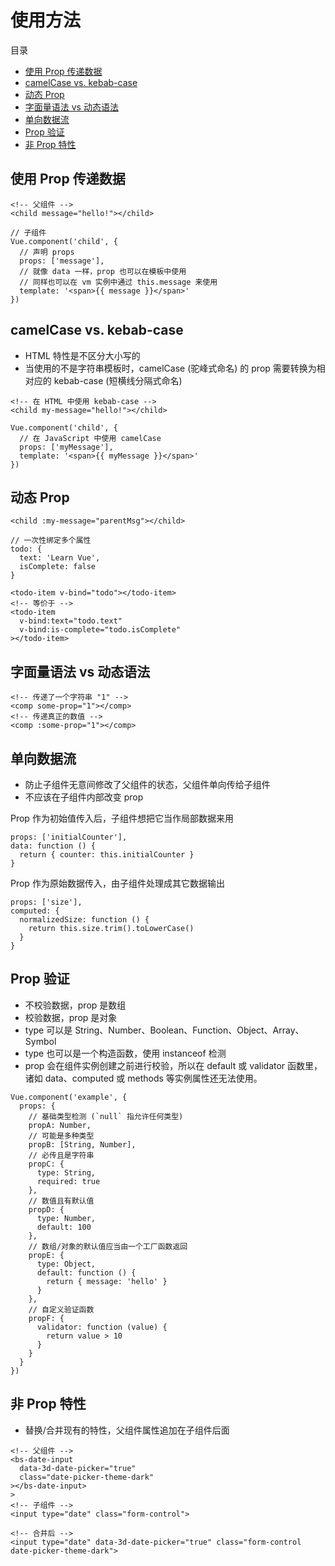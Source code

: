 # 使用方法

目录

- [使用 Prop 传递数据](#使用-prop-传递数据)
- [camelCase vs. kebab-case](#camelcase-vs-kebab-case)
- [动态 Prop](#动态-prop)
- [字面量语法 vs 动态语法](#字面量语法-vs-动态语法)
- [单向数据流](#单向数据流)
- [Prop 验证](#prop-验证)
- [非 Prop 特性](#非-prop-特性)

## 使用 Prop 传递数据

```
<!-- 父组件 -->
<child message="hello!"></child>

// 子组件
Vue.component('child', {
  // 声明 props
  props: ['message'],
  // 就像 data 一样，prop 也可以在模板中使用
  // 同样也可以在 vm 实例中通过 this.message 来使用
  template: '<span>{{ message }}</span>'
})
```

## camelCase vs. kebab-case

- HTML 特性是不区分大小写的
- 当使用的不是字符串模板时，camelCase (驼峰式命名) 的 prop 需要转换为相对应的 kebab-case (短横线分隔式命名)

```
<!-- 在 HTML 中使用 kebab-case -->
<child my-message="hello!"></child>

Vue.component('child', {
  // 在 JavaScript 中使用 camelCase
  props: ['myMessage'],
  template: '<span>{{ myMessage }}</span>'
})
```

## 动态 Prop

```
<child :my-message="parentMsg"></child>

// 一次性绑定多个属性
todo: {
  text: 'Learn Vue',
  isComplete: false
}

<todo-item v-bind="todo"></todo-item>
<!-- 等价于 -->
<todo-item
  v-bind:text="todo.text"
  v-bind:is-complete="todo.isComplete"
></todo-item>
```

## 字面量语法 vs 动态语法

```
<!-- 传递了一个字符串 "1" -->
<comp some-prop="1"></comp>
<!-- 传递真正的数值 -->
<comp :some-prop="1"></comp>
```

## 单向数据流

- 防止子组件无意间修改了父组件的状态，父组件单向传给子组件
- 不应该在子组件内部改变 prop

Prop 作为初始值传入后，子组件想把它当作局部数据来用

```
props: ['initialCounter'],
data: function () {
  return { counter: this.initialCounter }
}
```

Prop 作为原始数据传入，由子组件处理成其它数据输出

```
props: ['size'],
computed: {
  normalizedSize: function () {
    return this.size.trim().toLowerCase()
  }
}
```

## Prop 验证

- 不校验数据，prop 是数组
- 校验数据，prop 是对象
- type 可以是 String、Number、Boolean、Function、Object、Array、Symbol
- type 也可以是一个构造函数，使用 instanceof 检测
- prop 会在组件实例创建之前进行校验，所以在 default 或 validator 函数里，诸如 data、computed 或 methods 等实例属性还无法使用。

```
Vue.component('example', {
  props: {
    // 基础类型检测 (`null` 指允许任何类型)
    propA: Number,
    // 可能是多种类型
    propB: [String, Number],
    // 必传且是字符串
    propC: {
      type: String,
      required: true
    },
    // 数值且有默认值
    propD: {
      type: Number,
      default: 100
    },
    // 数组/对象的默认值应当由一个工厂函数返回
    propE: {
      type: Object,
      default: function () {
        return { message: 'hello' }
      }
    },
    // 自定义验证函数
    propF: {
      validator: function (value) {
        return value > 10
      }
    }
  }
})
```

## 非 Prop 特性

- 替换/合并现有的特性，父组件属性追加在子组件后面

```
<!-- 父组件 -->
<bs-date-input
  data-3d-date-picker="true"
  class="date-picker-theme-dark"
></bs-date-input>
>
<!-- 子组件 -->
<input type="date" class="form-control">

<!-- 合并后 -->
<input type="date" data-3d-date-picker="true" class="form-control date-picker-theme-dark">
```
